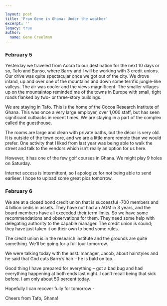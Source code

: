 ```yaml
---

layout: post
title: 'From Gene in Ghana: Under the weather'
excerpt: ''
legacy: true
author:
  name: Gene Creelman
---
```


<h3>February 5</h3>
<p>Yesterday we traveled from Accra to our destination for the next 10 days or so, Tafo and Bunso, where Barry and I will be working with 3 credit unions. Our drive was quite spectacular once we got out of the city. We drove inland, up and over one of the mountains and down some terrific jungle-like valleys. The air was cooler and the views magnificent. The smaller villages up on the mountaintop reminded me of the towns in Europe with small, tight roads flanked by two- or three-story buildings.</p>
<p>We are staying in Tafo. This is the home of the Cocoa Research Institute of Ghana. This was once a very large employer, over 1,000 staff, but has seen significant cutbacks in recent times. We are staying in a part of the complex called the guesthouse.</p>
<p>The rooms are large and clean with private baths, but the décor is very old. It is outside of the town core, and we are a little more remote than we would prefer. One activity that I liked from last year was being able to walk the street and talk to the vendors which isn’t really an option for us here.</p>
<p>However, it has one of the few golf courses in Ghana. We might play 9 holes on Saturday.</p>
<p>Internet access is intermittent, so I apologize for not being able to send earlieer. I hope to upload some great pics tomorrow.</p>
<h3>February 6</h3>
<p>We are at a closed bond credit union that is successful -700 members and 4 billion cedis in assets.  They have not had an <span class="caps">AGM</span> in 3 years, and the board members have all exceeded their term limits.  So we have some recommendations and observations for them. They need some help with delegating authority to the capable manager.  The credit union is sound; they have just taken it on their own to bend some rules.</p>
<p>The credit union is in the research institute and the grounds are quite something.  We&#8217;ll be going for a full tour tomorrow.</p>
<p>We were talking today with the asst. manager, Jacob, about hairstyles and he said that God cuts Barry&#8217;s hair &#8211; he is bald on top.</p>
<p>Good thing I have prepared for everything &#8211; got a bad bug and had everything happening at both ends last night. I can&#8217;t recall being that sick before. I am only about 50 percent today.</p>
<p>Hopefully I can recover fully for tomorrow -</p>
<p>Cheers from Tafo, Ghana!</p>